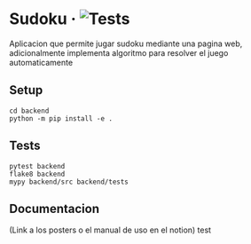 # Sudoku &middot; ![Tests](https://github.com/JuanJoZP/sudoku/actions/workflows/tests.yml/badge.svg)

Aplicacion que permite jugar sudoku mediante una pagina web, adicionalmente implementa algoritmo para resolver el juego automaticamente

## Setup
```
cd backend 
python -m pip install -e .
```

## Tests
```
pytest backend
flake8 backend
mypy backend/src backend/tests
```

## Documentacion
(Link a los posters o el manual de uso en el notion)
test
